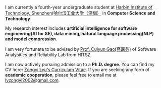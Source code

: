
I am currently a fourth-year undergraduate student at [Harbin Institute of Technology, Shenzhen(哈尔滨工业大学（深圳）](https://www.hitsz.edu.cn/index.html) in **Computer Science and Technology**.

My research interest includes **artificial intelligence for software engineering(AI for SE), data mining, natural language processing(NLP) and model compression**.

I am very fortunate to be advised by [Prof. Cuiyun Gao(高翠芸)](https://cuiyungao.github.io/) of Software Analysitics and Reliability Lab from HITSZ.

I am now actively pursuing admission to a **Ph.D. degree**. You can find my CV here: [Zongyi Lyu's Curriculum Vitae](../docs/CV.pdf). If you are seeking any form of **academic cooperation**, please feel free to email me at lvzongyi2002@gmail.com.



